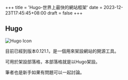 +++
title = 'Hugo-世界上最快的網站框架'
date = 2023-12-23T17:45:45+08:00
draft = false
+++

## Hugo

![Hugo Icon](../../Hugo.png)

目前已經到版本0.121.1，是一個用來架設網站的開源工具。

可用於架設部落格，本部落格就是以Hugo架設。

筆者也是新手如果有問題可以一起討論。
